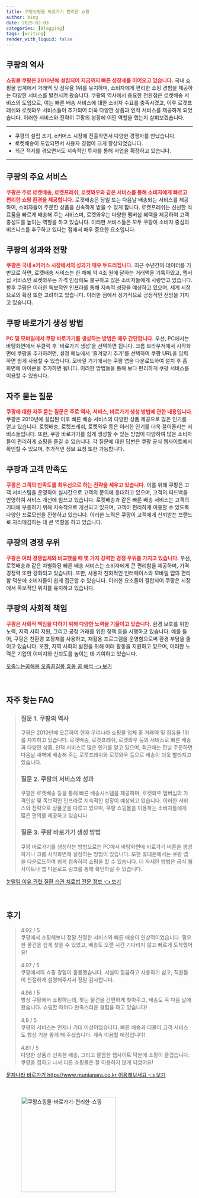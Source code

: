 ```yaml
---
title: 쿠팡쇼핑몰 바로가기 편리한 쇼핑
author: bing
date: 2025-02-03
categories: [Blogging]
tags: [writing]
render_with_liquid: false
---
```



<h2 id='쿠팡의 역사'>쿠팡의 역사</h2>

<p><b><span style="color: #ee2323;">쇼핑몰 쿠팡은 2010년에 설립되어 지금까지 빠른 성장세를 이어오고 있습니다.</span></b> 국내 쇼핑몰 업계에서 거래액 및 점유율 1위를 유지하며, 소비자에게 편리한 쇼핑 경험을 제공하는 다양한 서비스를 발전시켜 왔습니다. 쿠팡의 역사에서 중요한 전환점은 로켓배송 서비스의 도입으로, 이는 빠른 배송 서비스에 대한 소비자 수요를 충족시켰고, 이후 로켓프레쉬와 로켓와우 서비스들이 추가되어 더욱 다양한 상품과 인적 서비스를 제공하게 되었습니다. 이러한 서비스와 전략이 쿠팡의 성장에 어떤 역할을 했는지 살펴보겠습니다.</p>

<hr />

<ul>
    <li>쿠팡의 설립 초기, e커머스 시장에 진출하면서 다양한 경쟁자를 만났습니다.</li>
    <li>로켓배송이 도입되면서 사용자 경험이 크게 향상되었습니다.</li>
    <li>최근 적자를 겪으면서도 지속적인 투자를 통해 사업을 확장하고 있습니다.</li>
</ul>

<hr />

<h2 id='쿠팡의 주요 서비스'>쿠팡의 주요 서비스</h2>

<p><b><span style="color: #ee2323;">쿠팡은 주로 로켓배송, 로켓프레쉬, 로켓와우와 같은 서비스를 통해 소비자에게 빠르고 편리한 쇼핑 환경을 제공합니다.</span></b> 로켓배송은 당일 또는 다음날 배송되는 서비스를 제공하여, 소비자들이 주문한 상품을 신속하게 받을 수 있게 합니다. 로켓프레쉬는 신선한 식료품을 빠르게 배송해 주는 서비스며, 로켓와우는 다양한 멤버십 혜택을 제공하여 고객 충성도를 높이는 역할을 하고 있습니다. 이러한 서비스들은 모두 쿠팡이 소비자 중심의 비즈니스를 추구하고 있다는 점에서 매우 중요한 요소입니다.</p>

<h2 id='쿠팡의 성과와 전망'>쿠팡의 성과와 전망</h2>

<p><b><span style="color: #ee2323;">쿠팡은 국내 e커머스 시장에서의 성과가 매우 두드러집니다.</span></b> 최근 수년간의 데이터를 기반으로 하면, 로켓배송 서비스는 한 해에 약 4조 원에 달하는 거래액을 기록하였고, 멤버십 서비스인 로켓와우는 가격 인상에도 불구하고 많은 소비자들에게 사랑받고 있습니다. 향후 쿠팡은 이러한 독보적인 인프라를 통해 지속적 성장을 예상하고 있으며, 세계 시장으로의 확장 또한 고려하고 있습니다. 이러한 점에서 장기적으로 긍정적인 전망을 가지고 있습니다.</p>

<h2 id='쿠팡 바로가기 생성 방법'>쿠팡 바로가기 생성 방법</h2>

<p><b><span style="color: #ee2323;">PC 및 모바일에서 쿠팡 바로가기를 생성하는 방법은 매우 간단합니다.</span></b> 우선, PC에서는 바탕화면에서 우클릭 후 '바로가기 생성'을 선택하면 됩니다. 크롬 브라우저에서 시작화면에 쿠팡을 추가하려면, 설정 메뉴에서 '즐겨찾기 추가'를 선택하여 쿠팡 URL을 입력하면 쉽게 사용할 수 있습니다. 모바일 기기에서는 쿠팡 앱을 다운로드하여 설치 후 홈 화면에 아이콘을 추가하면 됩니다. 이러한 방법들을 통해 보다 편리하게 쿠팡 서비스를 이용할 수 있습니다.</p>

<h2 id='자주 묻는 질문'>자주 묻는 질문</h2>

<p><b><span style="color: #ee2323;">쿠팡에 대한 자주 묻는 질문은 주로 역사, 서비스, 바로가기 생성 방법에 관한 내용입니다.</span></b> 쿠팡은 2010년에 설립된 이후 빠른 배송 서비스와 다양한 상품 제공으로 많은 인기를 얻고 있습니다. 로켓배송, 로켓프레쉬, 로켓와우 등은 이러한 인기를 더욱 끌어올리는 서비스들입니다. 또한, 쿠팡 바로가기를 쉽게 생성할 수 있는 방법이 다양하여 많은 소비자들이 편리하게 쇼핑을 즐길 수 있습니다. 각 질문에 대한 답변은 쿠팡 공식 웹사이트에서 확인할 수 있으며, 추가적인 정보 요청 또한 가능합니다.</p>

<h2 id='쿠팡과 고객 만족도'>쿠팡과 고객 만족도</h2>

<p><b><span style="color: #ee2323;">쿠팡은 고객의 만족도를 최우선으로 하는 전략을 세우고 있습니다.</span></b> 이를 위해 쿠팡은 고객 서비스팀을 운영하여 실시간으로 고객의 문의에 응대하고 있으며, 고객의 피드백을 반영하여 서비스 개선에 힘쓰고 있습니다. 로켓배송과 같은 빠른 배송 서비스는 고객의 기대에 부응하기 위해 지속적으로 개선되고 있으며, 고객이 편리하게 이용할 수 있도록 다양한 프로모션을 진행하고 있습니다. 이러한 노력은 쿠팡이 고객에게 신뢰받는 브랜드로 자리매김하는 데 큰 역할을 하고 있습니다.</p>

<h2 id='쿠팡의 경쟁 우위'>쿠팡의 경쟁 우위</h2>

<p><b><span style="color: #ee2323;">쿠팡은 여러 경쟁업체와 비교했을 때 몇 가지 강력한 경쟁 우위를 가지고 있습니다.</span></b> 우선, 로켓배송과 같은 차별화된 빠른 배송 서비스는 소비자에게 큰 편리함을 제공하며, 가격 경쟁력 또한 강화되고 있습니다. 또한, 사용자 친화적인 인터페이스와 모바일 앱의 편리함 덕분에 소비자들이 쉽게 접근할 수 있습니다. 이러한 요소들이 결합되어 쿠팡은 시장에서 독보적인 위치를 유지하고 있습니다.</p>

<h2 id='쿠팡의 사회적 책임'>쿠팡의 사회적 책임</h2>

<p><b><span style="color: #ee2323;">쿠팡은 사회적 책임을 다하기 위해 다양한 노력을 기울이고 있습니다.</span></b> 환경 보호를 위한 노력, 지역 사회 지원, 그리고 공정 거래를 위한 정책 등을 시행하고 있습니다. 예를 들어, 쿠팡은 친환경 포장재를 사용하고, 재활용 프로그램을 운영함으로써 환경 부담을 줄이고 있습니다. 또한, 지역 사회의 발전을 위해 여러 활동을 지원하고 있으며, 이러한 노력은 기업의 이미지와 신뢰도를 높이는 데 기여하고 있습니다.</p>


<p><a class="click-button" title="오줌누는꿈해몽 오줌꿈길몽 흉몽 꿈 해석" href="https://adkhouse.github.io/posts/%EC%98%A4%EC%A4%8C%EB%88%84%EB%8A%94%EA%BF%88%ED%95%B4%EB%AA%BD-%EC%98%A4%EC%A4%8C%EA%BF%88%EA%B8%B8%EB%AA%BD-%ED%9D%89%EB%AA%BD-%EA%BF%88-%ED%95%B4%EC%84%9D/" rel="dofollow">오줌누는꿈해몽 오줌꿈길몽 흉몽 꿈 해석 👈 보기</a></p><br>
<h2 id='자주_찾는_FAQ'>자주 찾는 FAQ</h2>
<div itemscope="" itemtype="https://schema.org/FAQPage"> 
<blockquote> 
<div itemscope="" itemprop="mainEntity" itemtype="https://schema.org/Question"> 
<h3 itemprop="name">질문 1. 쿠팡의 역사</h3> 
<div itemscope="" itemprop="acceptedAnswer" itemtype="https://schema.org/Answer"> 
<span itemprop="text"> 
<p>쿠팡은 2010년에 오픈하여 현재 우리나라 쇼핑몰 업체 중 거래액 및 점유율 1위를 차지하고 있습니다. 로켓배송, 로켓프레쉬, 로켓와우 등의 서비스로 빠른 배송과 다양한 상품, 인적 서비스로 많은 인기를 얻고 있으며, 최근에는 전날 주문하면 다음날 새벽에 배송해 주는 로켓프레쉬와 로켓와우 등으로 배송이 더욱 빨라지고 있습니다.</p> 
</span> 
</div> 
</div> 

<div itemscope="" itemprop="mainEntity" itemtype="https://schema.org/Question"> 
<h3 itemprop="name">질문 2. 쿠팡의 서비스와 성과</h3> 
<div itemscope="" itemprop="acceptedAnswer" itemtype="https://schema.org/Answer"> 
<span itemprop="text"> 
<p>쿠팡은 로켓배송 등을 통해 빠른 배송시스템을 제공하며, 로켓와우 멤버십의 가격인상 및 독보적인 인프라로 지속적인 성장이 예상되고 있습니다. 이러한 서비스와 전략으로 상품군을 다루고 있으며, 쿠팡 쇼핑몰을 이용하는 소비자들에게 많은 편의를 제공하고 있습니다.</p> 
</span> 
</div> 
</div> 

<div itemscope="" itemprop="mainEntity" itemtype="https://schema.org/Question"> 
<h3 itemprop="name">질문 3. 쿠팡 바로가기 생성 방법</h3> 
<div itemscope="" itemprop="acceptedAnswer" itemtype="https://schema.org/Answer"> 
<span itemprop="text"> 
<p>쿠팡 바로가기를 생성하는 방법으로는 PC에서 바탕화면에 바로가기 버튼을 생성하거나 크롬 시작화면에 설정하는 방법이 있습니다. 또한 휴대폰에서는 쿠팡 앱을 다운로드하여 쉽게 접속하여 쇼핑을 할 수 있습니다. 더 자세한 방법은 공식 웹사이트나 앱 다운로드 링크를 통해 확인하실 수 있습니다.</p> 
</span> 
</div> 
</div> 

</blockquote> 
</div>
<p><a class="click-button" title="눈떨림 이유 관련 질환 습관 치료법 전문 정보" href="https://adkhouse.github.io/posts/%EB%88%88%EB%96%A8%EB%A6%BC-%EC%9D%B4%EC%9C%A0-%EA%B4%80%EB%A0%A8-%EC%A7%88%ED%99%98-%EC%8A%B5%EA%B4%80-%EC%B9%98%EB%A3%8C%EB%B2%95-%EC%A0%84%EB%AC%B8-%EC%A0%95%EB%B3%B4/" rel="dofollow">눈떨림 이유 관련 질환 습관 치료법 전문 정보 👈 보기</a></p><br>
<h2 id='후기'>후기</h2>
<div itemscope itemtype="https://schema.org/Product">
  <blockquote>
  <div itemprop="review" itemscope itemtype="https://schema.org/Review">
      <div itemprop="reviewRating" itemscope itemtype="https://schema.org/Rating"> <span itemprop="ratingValue">4.92</span> / <span itemprop="bestRating">5</span> </div>
      <span itemprop="reviewBody">쿠팡에서 쇼핑해보니 정말 친절한 서비스와 빠른 배송이 인상적이었습니다. 필요한 물건을 쉽게 찾을 수 있었고, 배송도 오랜 시간 기다리지 않고 빠르게 도착했어요!</span>
  </div>
  <br>
  <div itemprop="review" itemscope itemtype="https://schema.org/Review">
      <div itemprop="reviewRating" itemscope itemtype="https://schema.org/Rating"> <span itemprop="ratingValue">4.97</span> / <span itemprop="bestRating">5</span> </div>
      <span itemprop="reviewBody">쿠팡에서의 쇼핑 경험이 훌륭했습니다. 시설이 깔끔하고 사용하기 쉽고, 직원들이 친절하게 설명해주셔서 정말 감사합니다.</span>
  </div>
  <br>
  <div itemprop="review" itemscope itemtype="https://schema.org/Review">
      <div itemprop="reviewRating" itemscope itemtype="https://schema.org/Rating"> <span itemprop="ratingValue">4.96</span> / <span itemprop="bestRating">5</span> </div>
      <span itemprop="reviewBody">항상 쿠팡에서 쇼핑하는데, 찾는 물건을 간편하게 찾아주고, 배송도 꼭 다음 날에 왔습니다. 쇼핑할 때마다 만족스러운 경험을 하고 있습니다!</span>
  </div>
  <br>
  <div itemprop="review" itemscope itemtype="https://schema.org/Review">
      <div itemprop="reviewRating" itemscope itemtype="https://schema.org/Rating"> <span itemprop="ratingValue">4.9</span> / <span itemprop="bestRating">5</span> </div>
      <span itemprop="reviewBody">쿠팡의 서비스는 언제나 기대 이상이었습니다. 빠른 배송과 더불어 고객 서비스도 항상 기분 좋게 해 주셨습니다. 계속 이용할 예정입니다!</span>
  </div>
  <br>
  <div itemprop="review" itemscope itemtype="https://schema.org/Review">
      <div itemprop="reviewRating" itemscope itemtype="https://schema.org/Rating"> <span itemprop="ratingValue">4.81</span> / <span itemprop="bestRating">5</span> </div>
      <span itemprop="reviewBody">다양한 상품과 신속한 배송, 그리고 깔끔한 웹사이트 덕분에 쇼핑이 즐겁습니다. 쿠팡을 접하고 나서 다른 쇼핑몰은 잘 이용하지 않게 되었어요!</span>
  </div>
  </blockquote>
</div>
<p><a class="click-button" title="문자나라 바로가기 https//www.munjanara.co.kr 이용해보세요" href="https://adkhouse.github.io/posts/%EB%AC%B8%EC%9E%90%EB%82%98%EB%9D%BC-%EB%B0%94%EB%A1%9C%EA%B0%80%EA%B8%B0-httpswww.munjanara.co.kr-%EC%9D%B4%EC%9A%A9%ED%95%B4%EB%B3%B4%EC%84%B8%EC%9A%94/" rel="dofollow">문자나라 바로가기 https//www.munjanara.co.kr 이용해보세요 👈 보기</a></p><br>
<figure class="image"><img src="https://adkhouse.github.io/assets/img/thumbnail/쿠팡쇼핑몰-바로가기-편리한-쇼핑.webp" alt="쿠팡쇼핑몰-바로가기-편리한-쇼핑" width="256" height="256"></figure>